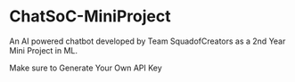 # ChatSoC-MiniProject

An AI powered chatbot developed by Team SquadofCreators as a 2nd Year Mini Project in ML.

Make sure to Generate Your Own API Key